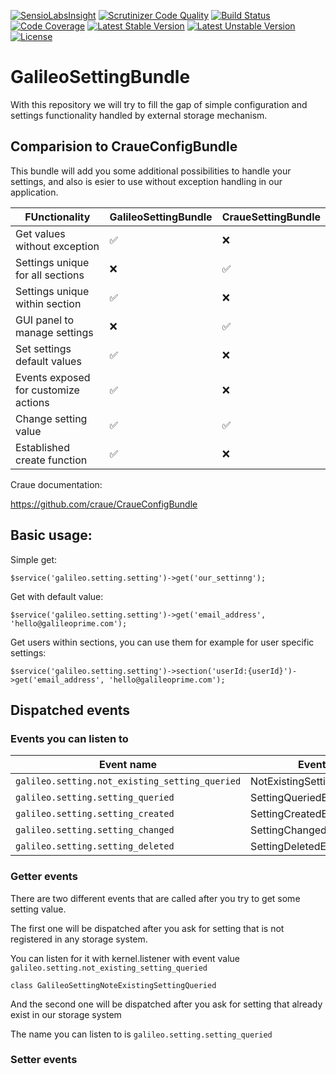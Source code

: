 [![SensioLabsInsight](https://insight.sensiolabs.com/projects/b0f4ac5f-a7fa-443d-a9d5-4361e395c3aa/mini.png)](https://insight.sensiolabs.com/projects/b0f4ac5f-a7fa-443d-a9d5-4361e395c3aa)
[![Scrutinizer Code Quality](https://scrutinizer-ci.com/g/galileo/GalileoSettingBundle/badges/quality-score.png?b=master)](https://scrutinizer-ci.com/g/galileo/GalileoSettingBundle/?branch=master)
[![Build Status](https://scrutinizer-ci.com/g/galileo/GalileoSettingBundle/badges/build.png?b=master)](https://scrutinizer-ci.com/g/galileo/GalileoSettingBundle/build-status/master)
[![Code Coverage](https://scrutinizer-ci.com/g/galileo/GalileoSettingBundle/badges/coverage.png?b=master)](https://scrutinizer-ci.com/g/galileo/GalileoSettingBundle/?branch=master)
[![Latest Stable Version](https://poser.pugx.org/galileo/galileo-setting-bundle/v/stable)](https://packagist.org/packages/galileo/galileo-setting-bundle)
[![Latest Unstable Version](https://poser.pugx.org/galileo/galileo-setting-bundle/v/unstable)](https://packagist.org/packages/galileo/galileo-setting-bundle)
[![License](https://poser.pugx.org/galileo/galileo-setting-bundle/license)](https://packagist.org/packages/galileo/galileo-setting-bundle)

# GalileoSettingBundle

With this repository we will try to fill the gap of simple configuration and settings functionality handled by external storage mechanism.

## Comparision to CraueConfigBundle

This bundle will add you some additional possibilities to handle your settings, and also is esier to use without exception handling in our application.

| FUnctionality                        | GalileoSettingBundle | CraueSettingBundle |
| ---                                  | ---                  | ---                |
| Get values without exception         | :white_check_mark:   | :x:                |
| Settings unique for all sections     | :x:                  | :white_check_mark: |
| Settings unique within section       | :white_check_mark:   | :x:                |
| GUI panel to manage settings         | :x:                  | :white_check_mark: |
| Set settings default values          | :white_check_mark:   | :x:                |
| Events exposed for customize actions | :white_check_mark:   | :x:                |
| Change setting value                 | :white_check_mark:   | :white_check_mark: |
| Established create function          | :white_check_mark:   | :x:                |

Craue documentation:

https://github.com/craue/CraueConfigBundle

## Basic usage:

Simple get:
~~~
$service('galileo.setting.setting')->get('our_settinng');
~~~

Get with default value:

~~~
$service('galileo.setting.setting')->get('email_address', 'hello@galileoprime.com');
~~~

Get users within sections, you can use them for example for user specific settings:

~~~
$service('galileo.setting.setting')->section('userId:{userId}')->get('email_address', 'hello@galileoprime.com');
~~~

## Dispatched events

### Events you can listen to

| Event name                                     | Event class                    | Implemented |
| ---                                            | ---                            | ---         |
| `galileo.setting.not_existing_setting_queried` | NotExistingSettingQueriedEvent | :x:         |
| `galileo.setting.setting_queried`              | SettingQueriedEvent            | :x:         |
| `galileo.setting.setting_created`              | SettingCreatedEvent            | :x:         |
| `galileo.setting.setting_changed`              | SettingChangedEvent            | :x:         |
| `galileo.setting.setting_deleted`              | SettingDeletedEvent            | :x:         |

### Getter events 

There are two different events that are called after you try to get some setting value. 

The first one will be dispatched after you ask for setting that is not registered in any storage system.

You can listen for it with kernel.listener with event value `galileo.setting.not_existing_setting_queried`

~~~
class GalileoSettingNoteExistingSettingQueried
~~~

And the second one will be dispatched after you ask for setting that already exist in our storage system

The name you can listen to is `galileo.setting.setting_queried`

### Setter events
